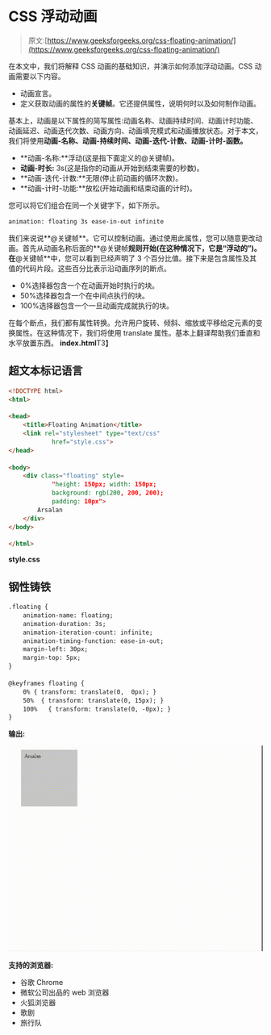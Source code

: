 # CSS 浮动动画

> 原文:[https://www.geeksforgeeks.org/css-floating-animation/](https://www.geeksforgeeks.org/css-floating-animation/)

在本文中，我们将解释 CSS 动画的基础知识，并演示如何添加浮动动画。CSS 动画需要以下内容。

*   动画宣言。
*   定义获取动画的属性的**关键帧**。它还提供属性，说明何时以及如何制作动画。

基本上，动画是以下属性的简写属性:动画名称、动画持续时间、动画计时功能、动画延迟、动画迭代次数、动画方向、动画填充模式和动画播放状态。对于本文，我们将使用**动画-名称、动画-持续时间、动画-迭代-计数、动画-计时-函数。**

*   **动画-名称:**浮动(这是指下面定义的@关键帧)。
*   **动画-时长:** 3s(这是指你的动画从开始到结束需要的秒数)。
*   **动画-迭代-计数:**无限(停止前动画的循环次数)。
*   **动画-计时-功能:**放松(开始动画和结束动画的计时)。

您可以将它们组合在同一个关键字下，如下所示。

```html
animation: floating 3s ease-in-out infinite
```

我们来说说**@关键帧**。它可以控制动画。通过使用此属性，您可以随意更改动画。首先从动画名称后面的**@关键帧**规则开始(在这种情况下，它是“浮动的”)。在**@关键帧**中，您可以看到已经声明了 3 个百分比值。接下来是包含属性及其值的代码片段。这些百分比表示沿动画序列的断点。

*   0%选择器包含一个在动画开始时执行的块。
*   50%选择器包含一个在中间点执行的块。
*   100%选择器包含一个一旦动画完成就执行的块。

在每个断点，我们都有属性转换。允许用户旋转、倾斜、缩放或平移给定元素的变换属性。在这种情况下，我们将使用 translate 属性。基本上翻译帮助我们垂直和水平放置东西。
**index.html**T3】

## 超文本标记语言

```html
<!DOCTYPE html>
<html>

<head>
    <title>Floating Animation</title>
    <link rel="stylesheet" type="text/css"
            href="style.css">
</head>

<body>
    <div class="floating" style=
            "height: 150px; width: 150px;
            background: rgb(200, 200, 200);
            padding: 10px">
        Arsalan
    </div>
</body>

</html>
```

**style.css**

## 钢性铸铁

```html
.floating { 
    animation-name: floating;
    animation-duration: 3s;
    animation-iteration-count: infinite;
    animation-timing-function: ease-in-out;
    margin-left: 30px;
    margin-top: 5px;
}

@keyframes floating {
    0% { transform: translate(0,  0px); }
    50%  { transform: translate(0, 15px); }
    100%   { transform: translate(0, -0px); }   
}
```

**输出:**

![](img/9635d62dba6c674a0c18d15daeb99f5e.png)

**支持的浏览器:**

*   谷歌 Chrome
*   微软公司出品的 web 浏览器
*   火狐浏览器
*   歌剧
*   旅行队